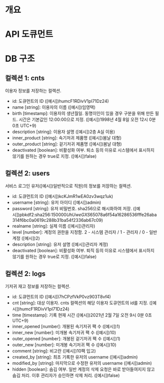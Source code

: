 # 개요

# API 도큐먼트

# DB 구조
## 컬렉션 1: cnts
이용자 정보를 저장하는 컬렉션.

* id: 도큐먼트의 ID ([예시])humcF1RDivV1pI71Dz24)
* name [string]: 이용자의 이름 ([예시])임영택)
* birth [timestamp]: 이용자의 생년월일. 동명이인이 있을 경우 구분을 위해 만든 필드. 시간은 기본값인 12:00:00으로 지정. ([예시])1998년 4월 8일 오전 12시 0분 0초 UTC+9)
* description [string]: 이용자 설명 ([예시])2층 A실 이용)
* inner_product [string]: 속기저귀 제품명 ([예시])봄날 대형)
* outer_product [string]: 겉기저귀 제품명 ([예시])봄날 대형)
* deactivated [boolean]: 비활성화 여부. 퇴소 등의 이유로 시스템에서 표시하지 않기를 원하는 경우 true로 지정. ([예시])false)

## 컬렉션 2: users
서비스 로그인 유저([예시])일반적으로 직원)의 정보를 저장하는 컬렉션.

* id: 도큐먼트의 ID ([예시])kcKJmR1wEA0zv3wqz1uk)
* username [string]: 유저 아이디 ([예시])admin)
* password [string]: 유저 비밀번호. sha256으로 해시화하여 저장. ([예시])pbkdf2:sha256:150000$UhUweGXS$65078a6f54a16286536fffe26aba314f6bc0a0619c288b31ba54f2336ab67c09)
* realname [string]: 실제 이름 ([예시])관리자)
* level [number]: 계정의 권한을 지정함. 2 - 시스템 관리자 / 1 - 관리자 / 0 - 일반 계정 ([예시])2)
* description [string]: 유저 설명 ([예시])관리자 계정)
* deactivated [boolean]: 비활성화 여부. 퇴직 등의 이유로 시스템에서 표시하지 않기를 원하는 경우 true로 지정. ([예시])false)

## 컬렉션 2: logs
기저귀 재고 정보를 저장하는 컬렉션.

* id: 도큐먼트의 ID ([예시])7hCPzfVkP0vz903T8vf4)
* cnt [string]: 대상 이용자. cnts 컬렉션의 해당 이용자 도큐먼트의 id를 지정. ([예시])humcF1RDivV1pI71Dz24)
* time [timestamp]: 기록 현재 시간 ([예시])2021년 2월 7일 오전 9시 0분 0초 UTC+9)
* inner_opened [number]: 개봉된 속기저귀 팩 수 ([예시])1)
* inner_new [number]: 미개봉 속기저귀 팩 수 ([예시])10)
* outer_opened [number]: 개봉된 겉기저귀 팩 수 ([예시])1)
* outer_new [number]: 미개봉 속기저귀 팩 수 ([예시])10)
* comment [string]: 비고란 ([예시])10팩 입고)
* created_by [string]: 최초 기록한 유저의 username ([예시])admin)
* modified_by [string]: 마지막으로 수정한 유저의 username ([예시])admin)
* hidden [boolean]: 숨김 여부. 일반 계정의 삭제 요청은 바로 받아들여지지 않고 숨김 처리. 이후 관리자가 승인하면 삭제 처리. ([예시])false)



